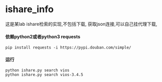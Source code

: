 # ishare_info
这是某lab ishare检索的实现,不包括下载, 获取json连接,可以自己挂代理下载,


#### 依赖python2或者python3 requests
```
pip install requests -i https://pypi.douban.com/simple/
```

#### 运行
```
python ishare.py search vios
python ishare.py search vios-3.4.5
```
